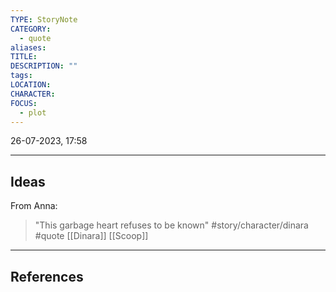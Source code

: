 ```yaml
---
TYPE: StoryNote
CATEGORY:
  - quote
aliases: 
TITLE: 
DESCRIPTION: ""
tags: 
LOCATION: 
CHARACTER: 
FOCUS:
  - plot
---
```


26-07-2023, 17:58

---
## Ideas




From Anna: 

>"This garbage heart refuses to be known" #story/character/dinara #quote [[Dinara]] [[Scoop]]



---
## References